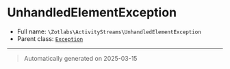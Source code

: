 
# UnhandledElementException





* Full name: `\Zotlabs\ActivityStreams\UnhandledElementException`
* Parent class: [`Exception`](../../Exception.md)






***
> Automatically generated on 2025-03-15
